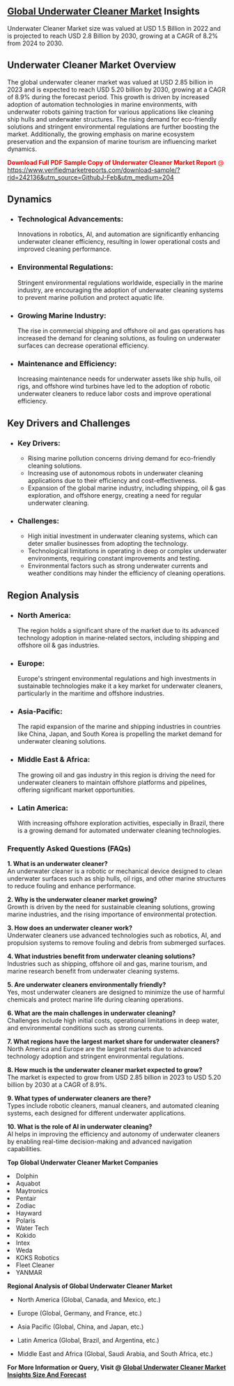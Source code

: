 <h2><a href="https://www.verifiedmarketreports.com/download-sample/?rid=242136&amp;utm_source=GithubJ&amp;utm_medium=204" target="_blank">Global Underwater Cleaner Market</a> Insights</h2><p>Underwater Cleaner Market size was valued at USD 1.5 Billion in 2022 and is projected to reach USD 2.8 Billion by 2030, growing at a CAGR of 8.2% from 2024 to 2030.</p><p> <h2>Underwater Cleaner Market Overview</h2> <p>The global underwater cleaner market was valued at USD 2.85 billion in 2023 and is expected to reach USD 5.20 billion by 2030, growing at a CAGR of 8.9% during the forecast period. This growth is driven by increased adoption of automation technologies in marine environments, with underwater robots gaining traction for various applications like cleaning ship hulls and underwater structures. The rising demand for eco-friendly solutions and stringent environmental regulations are further boosting the market. Additionally, the growing emphasis on marine ecosystem preservation and the expansion of marine tourism are influencing market dynamics.</p> <p><p><span class=""><span style="color: #ff0000;"><strong>Download Full PDF Sample Copy of Underwater Cleaner Market Report</strong> @ </span><a href="https://www.verifiedmarketreports.com/download-sample/?rid=242136&amp;utm_source=GithubJ-Feb&amp;utm_medium=204" target="_blank">https://www.verifiedmarketreports.com/download-sample/?rid=242136&amp;utm_source=GithubJ-Feb&amp;utm_medium=204</a></span></p></p> <h2>Dynamics</h2> <ul> <li><h3>Technological Advancements:</h3> Innovations in robotics, AI, and automation are significantly enhancing underwater cleaner efficiency, resulting in lower operational costs and improved cleaning performance.</li> <li><h3>Environmental Regulations:</h3> Stringent environmental regulations worldwide, especially in the marine industry, are encouraging the adoption of underwater cleaning systems to prevent marine pollution and protect aquatic life.</li> <li><h3>Growing Marine Industry:</h3> The rise in commercial shipping and offshore oil and gas operations has increased the demand for cleaning solutions, as fouling on underwater surfaces can decrease operational efficiency.</li> <li><h3>Maintenance and Efficiency:</h3> Increasing maintenance needs for underwater assets like ship hulls, oil rigs, and offshore wind turbines have led to the adoption of robotic underwater cleaners to reduce labor costs and improve operational efficiency.</li> </ul> <h2>Key Drivers and Challenges</h2> <ul> <li><h3>Key Drivers:</h3> <ul> <li>Rising marine pollution concerns driving demand for eco-friendly cleaning solutions.</li> <li>Increasing use of autonomous robots in underwater cleaning applications due to their efficiency and cost-effectiveness.</li> <li>Expansion of the global marine industry, including shipping, oil & gas exploration, and offshore energy, creating a need for regular underwater cleaning.</li> </ul> </li> <li><h3>Challenges:</h3> <ul> <li>High initial investment in underwater cleaning systems, which can deter smaller businesses from adopting the technology.</li> <li>Technological limitations in operating in deep or complex underwater environments, requiring constant improvements and testing.</li> <li>Environmental factors such as strong underwater currents and weather conditions may hinder the efficiency of cleaning operations.</li> </ul> </li> </ul> <h2>Region Analysis</h2> <ul> <li><h3>North America:</h3> The region holds a significant share of the market due to its advanced technology adoption in marine-related sectors, including shipping and offshore oil & gas industries.</li> <li><h3>Europe:</h3> Europe's stringent environmental regulations and high investments in sustainable technologies make it a key market for underwater cleaners, particularly in the maritime and offshore industries.</li> <li><h3>Asia-Pacific:</h3> The rapid expansion of the marine and shipping industries in countries like China, Japan, and South Korea is propelling the market demand for underwater cleaning solutions.</li> <li><h3>Middle East & Africa:</h3> The growing oil and gas industry in this region is driving the need for underwater cleaners to maintain offshore platforms and pipelines, offering significant market opportunities.</li> <li><h3>Latin America:</h3> With increasing offshore exploration activities, especially in Brazil, there is a growing demand for automated underwater cleaning technologies.</li> </ul> <h3>Frequently Asked Questions (FAQs)</h3> <p><strong>1. What is an underwater cleaner?</strong><br>An underwater cleaner is a robotic or mechanical device designed to clean underwater surfaces such as ship hulls, oil rigs, and other marine structures to reduce fouling and enhance performance.</p> <p><strong>2. Why is the underwater cleaner market growing?</strong><br>Growth is driven by the need for sustainable cleaning solutions, growing marine industries, and the rising importance of environmental protection.</p> <p><strong>3. How does an underwater cleaner work?</strong><br>Underwater cleaners use advanced technologies such as robotics, AI, and propulsion systems to remove fouling and debris from submerged surfaces.</p> <p><strong>4. What industries benefit from underwater cleaning solutions?</strong><br>Industries such as shipping, offshore oil and gas, marine tourism, and marine research benefit from underwater cleaning systems.</p> <p><strong>5. Are underwater cleaners environmentally friendly?</strong><br>Yes, most underwater cleaners are designed to minimize the use of harmful chemicals and protect marine life during cleaning operations.</p> <p><strong>6. What are the main challenges in underwater cleaning?</strong><br>Challenges include high initial costs, operational limitations in deep water, and environmental conditions such as strong currents.</p> <p><strong>7. What regions have the largest market share for underwater cleaners?</strong><br>North America and Europe are the largest markets due to advanced technology adoption and stringent environmental regulations.</p> <p><strong>8. How much is the underwater cleaner market expected to grow?</strong><br>The market is expected to grow from USD 2.85 billion in 2023 to USD 5.20 billion by 2030 at a CAGR of 8.9%.</p> <p><strong>9. What types of underwater cleaners are there?</strong><br>Types include robotic cleaners, manual cleaners, and automated cleaning systems, each designed for different underwater applications.</p> <p><strong>10. What is the role of AI in underwater cleaning?</strong><br>AI helps in improving the efficiency and autonomy of underwater cleaners by enabling real-time decision-making and advanced navigation capabilities.</p> </p><p><strong>Top Global Underwater Cleaner Market Companies</strong></p><div data-test-id=""><p><li>Dolphin</li><li> Aquabot</li><li> Maytronics</li><li> Pentair</li><li> Zodiac</li><li> Hayward</li><li> Polaris</li><li> Water Tech</li><li> Kokido</li><li> Intex</li><li> Weda</li><li> KOKS Robotics</li><li> Fleet Cleaner</li><li> YANMAR</li></p><div><strong>Regional Analysis of&nbsp;Global Underwater Cleaner Market</strong></div><ul><li dir="ltr"><p dir="ltr">North America&nbsp;(Global, Canada, and Mexico, etc.)</p></li><li dir="ltr"><p dir="ltr">Europe (Global, Germany, and France, etc.)</p></li><li dir="ltr"><p dir="ltr">Asia Pacific&nbsp;(Global, China, and Japan, etc.)</p></li><li dir="ltr"><p dir="ltr">Latin America&nbsp;(Global, Brazil, and Argentina, etc.)</p></li><li dir="ltr">Middle East and Africa&nbsp;(Global, Saudi Arabia, and South Africa, etc.)</li></ul><p><strong>For More Information or Query, Visit @&nbsp;</strong><strong><a href="https://www.verifiedmarketreports.com/product/underwater-cleaner-market/?utm_source=GithubJ&amp;utm_medium=204" target="_blank">Global Underwater Cleaner Market Insights Size And Forecast</a></strong></p></div>
